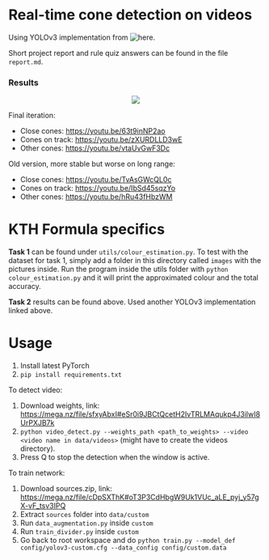 # Real-time cone detection on videos

Using YOLOv3 implementation from ![here](https://github.com/eriklindernoren/PyTorch-YOLOv3).

Short project report and rule quiz answers can be found in the file `report.md`.

### Results
<p align="center">
<img src="https://j.gifs.com/zvk3v2.gif"/>
</p>

Final iteration:

- Close cones: https://youtu.be/63t9inNP2ao
- Cones on track: https://youtu.be/zXURDLLD3wE
- Other cones: https://youtu.be/vtaUvGwF3Dc

Old version, more stable but worse on long range:

- Close cones: https://youtu.be/TvAsGWcQL0c
- Cones on track: https://youtu.be/IbSd45sqzYo
- Other cones: https://youtu.be/hRu43fHbzWM

# KTH Formula specifics

**Task 1** can be found under `utils/colour_estimation.py`. To test with the dataset for task 1, simply add a folder in this directory called `images` with the pictures inside. Run the program inside the utils folder with `python colour_estimation.py` and it will print the approximated colour and the total accuracy.

**Task 2** results can be found above. Used another YOLOv3 implementation linked above. 

# Usage

1. Install latest PyTorch
2. `pip install requirements.txt`

To detect video:
1. Download weights, link: https://mega.nz/file/sfxyAbxI#eSr0i9JBCtQcetH2IvTRLMAqukp4J3ilwI8UrPXJB7k
2. `python video_detect.py --weights_path <path_to_weights> --video <video name in data/videos>` (might have to create the videos directory).
3. Press Q to stop the detection when the window is active.

To train network:
1. Download sources.zip, link: https://mega.nz/file/cDpSXThK#oT3P3CdHbgW9Uk1VUc_aLE_pyj_y57gX-vF_tsv3IPQ 
2. Extract `sources` folder into `data/custom`
3. Run `data_augmentation.py` inside `custom`
4. Run `train_divider.py` inside `custom`
5. Go back to root workspace and do `python train.py --model_def config/yolov3-custom.cfg --data_config config/custom.data`

